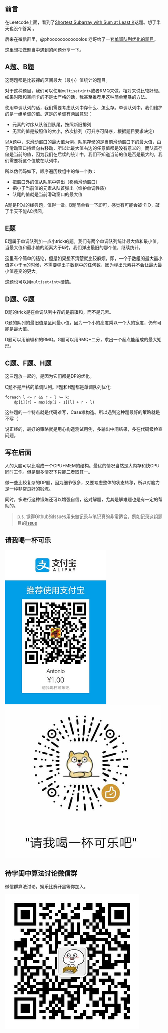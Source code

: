 ## 前言

在Leetcode上面，看到了[Shortest Subarray with Sum at Least K][1]这题。想了半天也没个答案 。

后来在微信群里，@phoooooooooooolos 老哥给了一套[单调队列优化的题目][2]。

这里想把做题当中遇到的问题分享一下。

## A题、B题

这两题都是比较裸的区间最大（最小）值统计的题目。

对于这种题目，我们可以使用`multiset<int>`或者RMQ来做，相对来说比较好想。如果时限和空间卡的不是太严格的话，我甚至推荐用这种简单粗暴的方法。

使用单调队列的话，我们需要考虑队列中存什么、怎么存。单调队列中，我们维护的是一组单调的值。这是的单调有两层意思：

* 元素的时序从队首到队尾，按照新旧排列
* 无素的值是按照值的大小，依次排列（可升序可降序，根据题目要求决定）

以A题中，求滑动窗口的最大值为例。队尾存储的是当前滑动窗口下的最大值，由于滑动窗口持续向右移动，所以此最大值右边的任意值都是没有意义的。而队首存储是当前的值，因为我们在后续的统计中，我们不知道当前的值是否是最大的，我们需要将这个值放在队列中。

所以伪代码如下，顺序遍历数组中的每一个数：

* 把窗口外的值从队尾中弹出（移动滑动窗口）
* 把小于当前值的元素从队首弹出（维护单调性质）
* 队尾的值就是当前滑动窗口的最大值


A题是POJ的经典题，值得一做。B题简单看一下即可，感觉有可能会被卡IO，敲了半天不能AC很囧。

## E题

E题属于单调队列加一点小trick的题。我们有两个单调队列统计最大值和最小值。当最大值和最小值的距离大于k时，我们弹出最旧的那个值，继续统计。

这里有个简单的结论，但是如果想不清楚就比较麻烦。即，一个子数组的最大最小值差小于m的时候，不需要弹出子数组中的任何数，因为弹出元素并不会让最大最小值差变的更大。

这题也可以用`multiset<int>`硬搞。

## D题、G题

D题的trick是在单调队列中存的是前辍和，而不是元素。

G题的队列的最旧值是区间最小值，因为一个小的高度乘以一个大的宽度，仍有可能是最大值。

D题可以用前辍和的RMQ。G题可以用RMQ+二分，求出一个起点能组成的最大矩形。

## C题、F题、H题
    
这三题放一起的，是因为它们都是DP的优化。

C题不是严格的单调队列。F题和H题都是单调队列优化:

```
foreach l <= r && r - l >= k:
    dp[i][r] = max(dp[i - 1][l] + r - l)
```

这些题的一个特点就是代码难写，Case难构造。所以遇到这种题最好的策略就是不写（

说正经的，最好的策略就是用心构造测试用例，多输出中间结果，多在代码级检查问题。

## 写在后面

人的大脑可以比喻成一个CPU+MEM的结构。最优的情况当然是大内存和快CPU同时工作。但是很多情况下只能二者取其一。

做一些比较复杂的DP题，因为细节很多，又要考虑整体的状态转移，所以对脑力是一种非常良好的锻炼。

同时，多进行这种锻炼还可以增强自信，这对解题，尤其是解难题也是有一定的帮助的。

> p.s. 觉得Github的Issues用来做记录与笔记真的非常适合，例如记录这组题目的[Issue][3]

## 请我喝一杯可乐

![](https://raw.githubusercontent.com/Inapt19/Resource/master/bonus_QR.jpg)
![](https://raw.githubusercontent.com/Inapt19/Resource/master/wechat_bonus_qr.jpg)

## 待字闺中算法讨论微信群

微信群算法讨论，娱乐比赛开黑等你加入。

![](https://raw.githubusercontent.com/Inapt19/Resource/master/wechat_QR.jpg)


[1]: https://leetcode.com/problems/shortest-subarray-with-sum-at-least-k/description/
[2]: https://vjudge.net/contest/164725#overview
[3]: https://github.com/Inapt19/Daiziguizhong/issues/22
